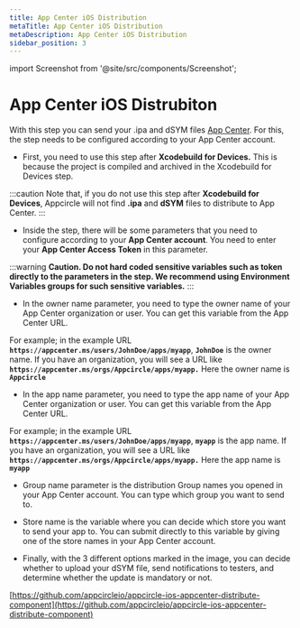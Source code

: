 ```yaml
---
title: App Center iOS Distribution
metaTitle: App Center iOS Distribution
metaDescription: App Center iOS Distribution
sidebar_position: 3
---
```


import Screenshot from '@site/src/components/Screenshot';

# App Center iOS Distrubiton

With this step you can send your .ipa and dSYM files [App Center](https://appcenter.ms/). For this, the step needs to be configured according to your App Center account.

- First, you need to use this step after **Xcodebuild for Devices.** This is because the project is compiled and archived in the Xcodebuild for Devices step.

<Screenshot url='https://cdn.appcircle.io/docs/assets/BE2612-center_order.png' />

:::caution
Note that, if you do not use this step after **Xcodebuild for Devices**, Appcircle will not find **.ipa** and **dSYM** files to distribute to App Center.
:::

- Inside the step, there will be some parameters that you need to configure according to your **App Center account**. You need to enter your **App Center Access Token** in this parameter. 

<Screenshot url='https://cdn.appcircle.io/docs/assets/BE2612-center_token.png' />

:::warning
**Caution. Do not hard coded sensitive variables such as token directly to the parameters in the step. We recommend using Environment Variables groups for such sensitive variables.**
:::

- In the owner name parameter, you need to type the owner name of your App Center organization or user. You can get this variable from the App Center URL. 

For example; in the example URL **`https://appcenter.ms/users/JohnDoe/apps/myapp`**, **`JohnDoe`** is the owner name. If you have an organization, you will see a URL like **`https://appcenter.ms/orgs/Appcircle/apps/myapp.`** Here the owner name is **`Appcircle`**

<Screenshot url='https://cdn.appcircle.io/docs/assets/BE2612-center_owner.png' />

- In the app name parameter, you need to type the app name of your App Center organization or user. You can get this variable from the App Center URL. 

For example; in the example URL **`https://appcenter.ms/users/JohnDoe/apps/myapp`**, **`myapp`** is the app name. If you have an organization, you will see a URL like **`https://appcenter.ms/orgs/Appcircle/apps/myapp.`** Here the app name is **`myapp`**

<Screenshot url='https://cdn.appcircle.io/docs/assets/BE2612-center_app.png' />

- Group name parameter is the distribution Group names you opened in your App Center account. You can type which group you want to send to.

<Screenshot url='https://cdn.appcircle.io/docs/assets/BE2612-center_grup.png' />

- Store name is the variable where you can decide which store you want to send your app to. You can submit directly to this variable by giving one of the store names in your App Center account.

<Screenshot url='https://cdn.appcircle.io/docs/assets/BE2612-center_store.png' />

- Finally, with the 3 different options marked in the image, you can decide whether to upload your dSYM file, send notifications to testers, and determine whether the update is mandatory or not.

<Screenshot url='https://cdn.appcircle.io/docs/assets/BE2612-center_options.png' />


[https://github.com/appcircleio/appcircle-ios-appcenter-distribute-component](https://github.com/appcircleio/appcircle-ios-appcenter-distribute-component)